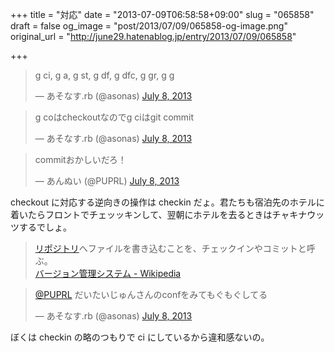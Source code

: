 +++
title = "対応"
date = "2013-07-09T06:58:58+09:00"
slug = "065858"
draft = false
og_image = "post/2013/07/09/065858-og-image.png"
original_url = "http://june29.hatenablog.jp/entry/2013/07/09/065858"

+++

<p></p>
<blockquote class="twitter-tweet">
<p>g ci, g a, g st, g df, g dfc, g gr, g g</p>— あそなす.rb (@asonas) <a href="https://twitter.com/asonas/statuses/354290319224877056">July 8, 2013</a>
</blockquote>
<p></p>
<blockquote class="twitter-tweet">
<p>g coはcheckoutなのでg ciはgit commit</p>— あそなす.rb (@asonas) <a href="https://twitter.com/asonas/statuses/354290608396963841">July 8, 2013</a>
</blockquote>
<p></p>
<blockquote class="twitter-tweet">
<p>commitおかしいだろ！</p>— あんぬい (@PUPRL) <a href="https://twitter.com/PUPRL/statuses/354290682426429440">July 8, 2013</a>
</blockquote>
<p>checkout に対応する逆向きの操作は checkin だょ。君たちも宿泊先のホテルに着いたらフロントでチェッッキンして、翌朝にホテルを去るときはチャキナウッツするでしょ。</p>
<p></p>
<blockquote>
<a class="keyword" href="http://d.hatena.ne.jp/keyword/%A5%EA%A5%DD%A5%B8%A5%C8%A5%EA">リポジトリ</a>へファイルを書き込むことを、チェックインやコミットと呼ぶ。<br>
<a class="quote" href="https://ja.wikipedia.org/wiki/%E3%83%90%E3%83%BC%E3%82%B8%E3%83%A7%E3%83%B3%E7%AE%A1%E7%90%86%E3%82%B7%E3%82%B9%E3%83%86%E3%83%A0" title="バージョン管理システム - Wikipedia">バージョン管理システム - Wikipedia</a>
</blockquote>
<p></p>
<blockquote class="twitter-tweet" data-conversation="none">
<p><a href="https://twitter.com/PUPRL">@PUPRL</a> だいたいじゅんさんのconfをみてもぐもぐしてる</p>— あそなす.rb (@asonas) <a href="https://twitter.com/asonas/statuses/354291801273798656">July 8, 2013</a>
</blockquote>
<p>ぼくは checkin の略のつもりで ci にしているから違和感ないの。</p>
<p><script async src="//platform.twitter.com/widgets.js" charset="utf-8"></script></p>